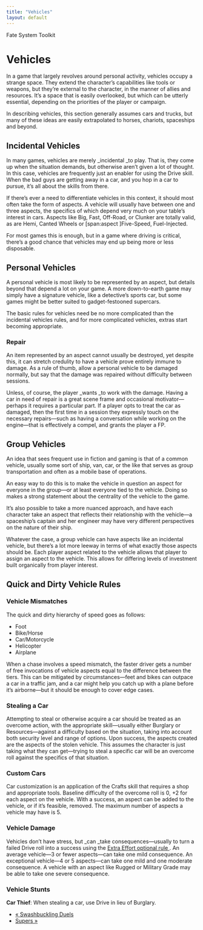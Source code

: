 ```yaml
---
title: "Vehicles"
layout: default
---
```

    
Fate System Toolkit

#  Vehicles

In a game that largely revolves around personal activity, vehicles occupy a
strange space. They extend the character’s capabilities like tools or weapons,
but they’re external to the character, in the manner of allies and resources.
It’s a space that is easily overlooked, but which can be utterly essential,
depending on the priorities of the player or campaign.

In describing vehicles, this section generally assumes cars and trucks, but
many of these ideas are easily extrapolated to horses, chariots, spaceships
and beyond.

## Incidental Vehicles

In many games, vehicles are merely _incidental _to play. That is, they come up
when the situation demands, but otherwise aren’t given a lot of thought. In
this case, vehicles are frequently just an enabler for using the Drive skill.
When the bad guys are getting away in a car, and you hop in a car to pursue,
it’s all about the skills from there.

If there’s ever a need to differentiate vehicles in this context, it should
most often take the form of aspects. A vehicle will usually have between one
and three aspects, the specifics of which depend very much on your table’s
interest in cars. Aspects like <span class="aspect">Big</span>,
<span class="aspect">Fast</span>, <span class="aspect">Off-Road</span>, or
<span class="aspect">Clunker</span> are totally valid, as are
<span class="aspect">Hemi</span>, <span class="aspect">Canted Wheels</span> or [span:aspect
]Five-Speed, Fuel-Injected</span>.

For most games this is enough, but in a game where driving is critical,
there’s a good chance that vehicles may end up being more or less disposable.

## Personal Vehicles

A personal vehicle is most likely to be represented by an aspect, but details
beyond that depend a lot on your game. A more down-to-earth game may simply
have a signature vehicle, like a detective’s sports car, but some games might
be better suited to gadget-festooned supercars.

The basic rules for vehicles need be no more complicated than the incidental
vehicles rules, and for more complicated vehicles, extras start becoming
appropriate.

### Repair

An item represented by an aspect cannot usually be destroyed, yet despite
this, it can stretch credulity to have a vehicle prove entirely immune to
damage. As a rule of thumb, allow a personal vehicle to be damaged normally,
but say that the damage was repaired without difficulty between sessions.

Unless, of course, the player _wants _to work with the damage. Having a car in
need of repair is a great scene frame and occasional motivator—perhaps it
requires a particular part. If a player opts to treat the car as damaged, then
the first time in a session they expressly touch on the necessary repairs—such
as having a conversation while working on the engine—that is effectively a
compel, and grants the player a FP.

## Group Vehicles

An idea that sees frequent use in fiction and gaming is that of a common
vehicle, usually some sort of ship, van, car, or the like that serves as group
transportation and often as a mobile base of operations.

An easy way to do this is to make the vehicle in question an aspect for
everyone in the group—or at least everyone tied to the vehicle. Doing so makes
a strong statement about the centrality of the vehicle to the game.

It’s also possible to take a more nuanced approach, and have each character
take an aspect that reflects their relationship with the vehicle—a spaceship’s
captain and her engineer may have very different perspectives on the nature of
their ship.

Whatever the case, a group vehicle can have aspects like an incidental
vehicle, but there’s a lot more leeway in terms of what exactly those aspects
should be. Each player aspect related to the vehicle allows that player to
assign an aspect to the vehicle. This allows for differing levels of
investment built organically from player interest.

## Quick and Dirty Vehicle Rules

### Vehicle Mismatches

The quick and dirty hierarchy of speed goes as follows:

  * Foot
  * Bike/Horse
  * Car/Motorcycle
  * Helicopter
  * Airplane

When a chase involves a speed mismatch, the faster driver gets a number of
free invocations of vehicle aspects equal to the difference between the tiers.
This can be mitigated by circumstances—feet and bikes can outpace a car in a
traffic jam, and a car might help you catch up with a plane before it’s
airborne—but it should be enough to cover edge cases.

### Stealing a Car

Attempting to steal or otherwise acquire a car should be treated as an
overcome action, with the appropriate skill—usually either Burglary or
Resources—against a difficulty based on the situation, taking into account
both security level and range of options. Upon success, the aspects created
are the aspects of the stolen vehicle. This assumes the character is just
taking what they can get—trying to steal a specific car will be an overcome
roll against the specifics of that situation.

### Custom Cars

Car customization is an application of the Crafts skill that requires a shop
and appropriate tools. Baseline difficulty of the overcome roll is 0, +2 for
each aspect on the vehicle. With a success, an aspect can be added to the
vehicle, or if it’s feasible, removed. The maximum number of aspects a vehicle
may have is 5.

### Vehicle Damage

Vehicles don’t have stress, but _can _take consequences—usually to turn a
failed Drive roll into a success using the [Extra Effort optional rule
](../../fate-system-toolkit/consequences). An average vehicle—3 or
fewer aspects—can take one mild consequence. An exceptional vehicle—4 or 5
aspects—can take one mild and one moderate consequence. A vehicle with an
aspect like <span class="aspect">Rugged </span>or <span class="aspect">Military Grade</span>
may be able to take one severe consequence.

### Vehicle Stunts

**Car Thief**: When stealing a car, use Drive in lieu of Burglary.

  * [« Swashbuckling Duels](/fate-system-toolkit/swashbuckling-duels)
  * [Supers »](/fate-system-toolkit/supers)

